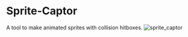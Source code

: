 # Sprite-Captor
A tool to make animated sprites with collision hitboxes.
![sprite_captor](https://user-images.githubusercontent.com/45993451/223130165-3bd09abd-a631-4ccb-b48c-d3cbfd419027.PNG)
